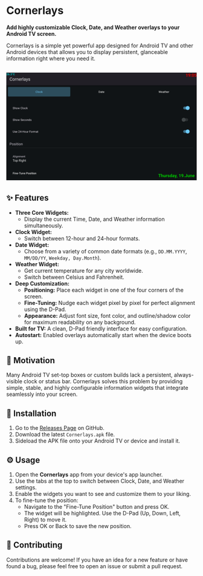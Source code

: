 # Cornerlays

**Add highly customizable Clock, Date, and Weather overlays to your Android TV screen.**

Cornerlays is a simple yet powerful app designed for Android TV and other Android devices that allows you to display persistent, glanceable information right where you need it.

![image](https://github.com/olus85/Cornerlays/blob/master/screen.png)
---

## ✨ Features

* **Three Core Widgets:**
    * Display the current Time, Date, and Weather information simultaneously.
* **Clock Widget:**
    * Switch between 12-hour and 24-hour formats.
* **Date Widget:**
    * Choose from a variety of common date formats (e.g., `DD.MM.YYYY`, `MM/DD/YY`, `Weekday, Day.Month`).
* **Weather Widget:**
    * Get current temperature for any city worldwide.
    * Switch between Celsius and Fahrenheit.
* **Deep Customization:**
    * **Positioning:** Place each widget in one of the four corners of the screen.
    * **Fine-Tuning:** Nudge each widget pixel by pixel for perfect alignment using the D-Pad.
    * **Appearance:** Adjust font size, font color, and outline/shadow color for maximum readability on any background.
* **Built for TV:** A clean, D-Pad friendly interface for easy configuration.
* **Autostart:** Enabled overlays automatically start when the device boots up.

## 🎯 Motivation

Many Android TV set-top boxes or custom builds lack a persistent, always-visible clock or status bar. Cornerlays solves this problem by providing simple, stable, and highly configurable information widgets that integrate seamlessly into your screen.

## 🚀 Installation

1.  Go to the [Releases Page](https://github.com/olus85/Cornerlays/releases) on GitHub.
2.  Download the latest `Cornerlays.apk` file.
3.  Sideload the APK file onto your Android TV or device and install it.

## ⚙️ Usage

1.  Open the **Cornerlays** app from your device's app launcher.
2.  Use the tabs at the top to switch between Clock, Date, and Weather settings.
3.  Enable the widgets you want to see and customize them to your liking.
4.  To fine-tune the position:
    * Navigate to the "Fine-Tune Position" button and press OK.
    * The widget will be highlighted. Use the D-Pad (Up, Down, Left, Right) to move it.
    * Press OK or Back to save the new position.

## 🤝 Contributing

Contributions are welcome! If you have an idea for a new feature or have found a bug, please feel free to open an issue or submit a pull request.
